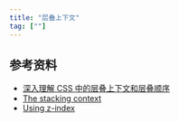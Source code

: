 ```yaml
---
title: "层叠上下文"
tag: [""]
---
```


## 参考资料

- [深入理解 CSS 中的层叠上下文和层叠顺序](https://www.zhangxinxu.com/wordpress/2016/01/understand-css-stacking-context-order-z-index/)
- [The stacking context](https://developer.mozilla.org/en-US/docs/Web/CSS/CSS_Positioning/Understanding_z_index/Adding_z-index)
- [Using z-index](https://developer.mozilla.org/en-US/docs/Web/CSS/CSS_Positioning/Understanding_z_index/Adding_z-index)
